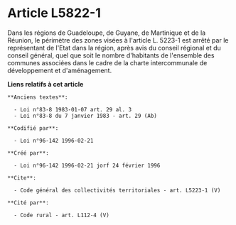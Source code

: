 # Article L5822-1

Dans les régions de Guadeloupe, de Guyane, de Martinique et de la Réunion, le périmètre des zones visées à l'article L.
5223-1 est arrêté par le représentant de l'Etat dans la région, après avis du conseil régional et du conseil général, quel
que soit le nombre d'habitants de l'ensemble des communes associées dans le cadre de la charte intercommunale de
développement et d'aménagement.

**Liens relatifs à cet article**

	**Anciens textes**:

	  - Loi n°83-8 1983-01-07 art. 29 al. 3
	  - Loi n°83-8 du 7 janvier 1983 - art. 29 (Ab)

	**Codifié par**:

	  - Loi n°96-142 1996-02-21

	**Créé par**:

	  - Loi n°96-142 1996-02-21 jorf 24 février 1996

	**Cite**:

	  - Code général des collectivités territoriales - art. L5223-1 (V)

	**Cité par**:

	  - Code rural - art. L112-4 (V)
